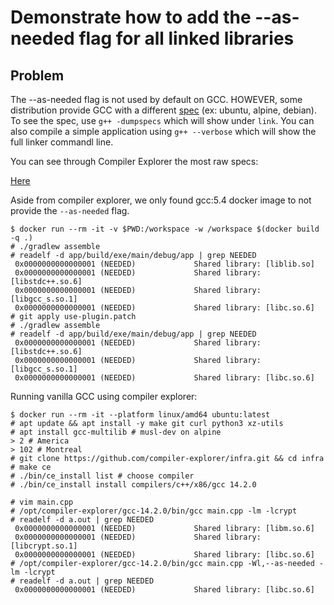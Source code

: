 # Demonstrate how to add the --as-needed flag for all linked libraries

## Problem
The --as-needed flag is not used by default on GCC.
HOWEVER, some distribution provide GCC with a different [spec](https://gcc.gnu.org/onlinedocs/gcc/Spec-Files.html) (ex: ubuntu, alpine, debian).
To see the spec, use `g++ -dumpspecs` which will show under `link`.
You can also compile a simple application using `g++ --verbose` which will show the full linker commandl line.

You can see through Compiler Explorer the most raw specs:

<a href="https://godbolt.org/#g:!((g:!((g:!((h:codeEditor,i:(filename:'1',fontScale:14,fontUsePx:'0',j:1,lang:c%2B%2B,source:'//+Type+your+code+here,+or+load+an+example.%0Aint+square(int+num)+%7B%0A++++return+num+*+num%3B%0A%7D'),l:'5',n:'0',o:'C%2B%2B+source+%231',t:'0')),k:22.581113203469886,l:'4',n:'0',o:'',s:0,t:'0'),(g:!((h:compiler,i:(compiler:g142,filters:(b:'0',binary:'0',binaryObject:'1',commentOnly:'0',debugCalls:'1',demangle:'0',directives:'0',execute:'1',intel:'0',libraryCode:'0',trim:'1',verboseDemangling:'0'),flagsViewOpen:'1',fontScale:14,fontUsePx:'0',j:1,lang:c%2B%2B,libs:!(),options:'-dumpspecs',overrides:!(),selection:(endColumn:1,endLineNumber:1,positionColumn:1,positionLineNumber:1,selectionStartColumn:1,selectionStartLineNumber:1,startColumn:1,startLineNumber:1),source:1),l:'5',n:'0',o:'+x86-64+gcc+14.2+(Editor+%231)',t:'0')),k:29.254159849350174,l:'4',n:'0',o:'',s:0,t:'0'),(g:!((h:output,i:(compilerName:'x86-64+gcc+14.2',editorid:1,fontScale:14,fontUsePx:'0',j:1,wrap:'1'),l:'5',n:'0',o:'Output+of+x86-64+gcc+14.2+(Compiler+%231)',t:'0')),k:48.16472694717994,l:'4',n:'0',o:'',s:0,t:'0')),l:'2',n:'0',o:'',t:'0')),version:4">Here</a>

Aside from compiler explorer, we only found gcc:5.4 docker image to not provide the `--as-needed` flag.



```
$ docker run --rm -it -v $PWD:/workspace -w /workspace $(docker build -q .)
# ./gradlew assemble
# readelf -d app/build/exe/main/debug/app | grep NEEDED
 0x0000000000000001 (NEEDED)             Shared library: [liblib.so]
 0x0000000000000001 (NEEDED)             Shared library: [libstdc++.so.6]
 0x0000000000000001 (NEEDED)             Shared library: [libgcc_s.so.1]
 0x0000000000000001 (NEEDED)             Shared library: [libc.so.6]
# git apply use-plugin.patch
# ./gradlew assemble
# readelf -d app/build/exe/main/debug/app | grep NEEDED
 0x0000000000000001 (NEEDED)             Shared library: [libstdc++.so.6]
 0x0000000000000001 (NEEDED)             Shared library: [libgcc_s.so.1]
 0x0000000000000001 (NEEDED)             Shared library: [libc.so.6]
```


Running vanilla GCC using compiler explorer:
```
$ docker run --rm -it --platform linux/amd64 ubuntu:latest
# apt update && apt install -y make git curl python3 xz-utils
# apt install gcc-multilib # musl-dev on alpine
> 2 # America
> 102 # Montreal
# git clone https://github.com/compiler-explorer/infra.git && cd infra
# make ce
# ./bin/ce_install list # choose compiler
# ./bin/ce_install install compilers/c++/x86/gcc 14.2.0

# vim main.cpp
# /opt/compiler-explorer/gcc-14.2.0/bin/gcc main.cpp -lm -lcrypt
# readelf -d a.out | grep NEEDED
 0x0000000000000001 (NEEDED)             Shared library: [libm.so.6]
 0x0000000000000001 (NEEDED)             Shared library: [libcrypt.so.1]
 0x0000000000000001 (NEEDED)             Shared library: [libc.so.6]
# /opt/compiler-explorer/gcc-14.2.0/bin/gcc main.cpp -Wl,--as-needed -lm -lcrypt
# readelf -d a.out | grep NEEDED
 0x0000000000000001 (NEEDED)             Shared library: [libc.so.6]
```